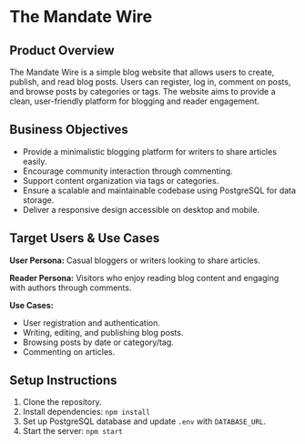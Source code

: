 # The Mandate Wire

## Product Overview
The Mandate Wire is a simple blog website that allows users to create, publish, and read blog posts. Users can register, log in, comment on posts, and browse posts by categories or tags. The website aims to provide a clean, user-friendly platform for blogging and reader engagement.

## Business Objectives
- Provide a minimalistic blogging platform for writers to share articles easily.
- Encourage community interaction through commenting.
- Support content organization via tags or categories.
- Ensure a scalable and maintainable codebase using PostgreSQL for data storage.
- Deliver a responsive design accessible on desktop and mobile.

## Target Users & Use Cases
**User Persona:** Casual bloggers or writers looking to share articles.

**Reader Persona:** Visitors who enjoy reading blog content and engaging with authors through comments.

**Use Cases:**
- User registration and authentication.
- Writing, editing, and publishing blog posts.
- Browsing posts by date or category/tag.
- Commenting on articles.

## Setup Instructions
1. Clone the repository.
2. Install dependencies: `npm install`
3. Set up PostgreSQL database and update `.env` with `DATABASE_URL`.
4. Start the server: `npm start`
